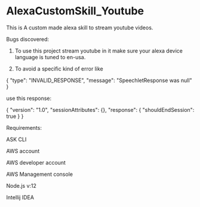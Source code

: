 # AlexaCustomSkill_Youtube

This is A custom made alexa skill to stream youtube videos.

Bugs discovered:

1) To use this project stream youtube in it make sure your alexa device language is tuned to en-usa.

2) To avoid a specific kind of error like  

{ "type": "INVALID_RESPONSE", "message": "SpeechletResponse was null" }
 
 use this response:

{
    "version": "1.0",
    "sessionAttributes": {},
    "response": {
        "shouldEndSession": true
    }
}


Requirements:

ASK CLI

AWS account

AWS developer account

AWS Management console

Node.js v:12

Intellij IDEA

